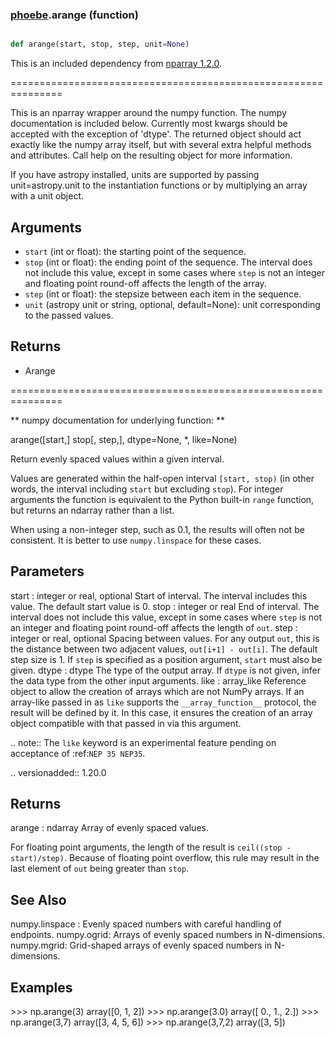### [phoebe](phoebe.md).arange (function)


```py

def arange(start, stop, step, unit=None)

```



This is an included dependency from [nparray 1.2.0](https://nparray.readthedocs.io/en/1.2.0/).

===============================================================


This is an nparray wrapper around the numpy function.  The
numpy documentation is included below.  Currently most kwargs
should be accepted with the exception of 'dtype'.  The returned
object should act exactly like the numpy array itself, but with
several extra helpful methods and attributes.  Call help on the
resulting object for more information.

If you have astropy installed, units are supported by passing unit=astropy.unit
to the instantiation functions or by multiplying an array with a unit object.


Arguments
------------
* `start` (int or float): the starting point of the sequence.
* `stop` (int or float): the ending point of the sequence.  The interval
does not include this value, except in some cases where `step` is not an
integer and floating point round-off affects the length of the array.
* `step` (int or float): the stepsize between each item in the sequence.
* `unit` (astropy unit or string, optional, default=None): unit
corresponding to the passed values.

Returns
-----------
* Arange


===============================================================

** numpy documentation for underlying function: **

arange([start,] stop[, step,], dtype=None, *, like=None)

Return evenly spaced values within a given interval.

Values are generated within the half-open interval ``[start, stop)``
(in other words, the interval including `start` but excluding `stop`).
For integer arguments the function is equivalent to the Python built-in
`range` function, but returns an ndarray rather than a list.

When using a non-integer step, such as 0.1, the results will often not
be consistent.  It is better to use `numpy.linspace` for these cases.

Parameters
----------
start : integer or real, optional
Start of interval.  The interval includes this value.  The default
start value is 0.
stop : integer or real
End of interval.  The interval does not include this value, except
in some cases where `step` is not an integer and floating point
round-off affects the length of `out`.
step : integer or real, optional
Spacing between values.  For any output `out`, this is the distance
between two adjacent values, ``out[i+1] - out[i]``.  The default
step size is 1.  If `step` is specified as a position argument,
`start` must also be given.
dtype : dtype
The type of the output array.  If `dtype` is not given, infer the data
type from the other input arguments.
like : array_like
Reference object to allow the creation of arrays which are not
NumPy arrays. If an array-like passed in as ``like`` supports
the ``__array_function__`` protocol, the result will be defined
by it. In this case, it ensures the creation of an array object
compatible with that passed in via this argument.

.. note::
The ``like`` keyword is an experimental feature pending on
acceptance of :ref:`NEP 35 NEP35`.

.. versionadded:: 1.20.0

Returns
-------
arange : ndarray
Array of evenly spaced values.

For floating point arguments, the length of the result is
``ceil((stop - start)/step)``.  Because of floating point overflow,
this rule may result in the last element of `out` being greater
than `stop`.

See Also
--------
numpy.linspace : Evenly spaced numbers with careful handling of endpoints.
numpy.ogrid: Arrays of evenly spaced numbers in N-dimensions.
numpy.mgrid: Grid-shaped arrays of evenly spaced numbers in N-dimensions.

Examples
--------
&gt;&gt;&gt; np.arange(3)
array([0, 1, 2])
&gt;&gt;&gt; np.arange(3.0)
array([ 0.,  1.,  2.])
&gt;&gt;&gt; np.arange(3,7)
array([3, 4, 5, 6])
&gt;&gt;&gt; np.arange(3,7,2)
array([3, 5])

